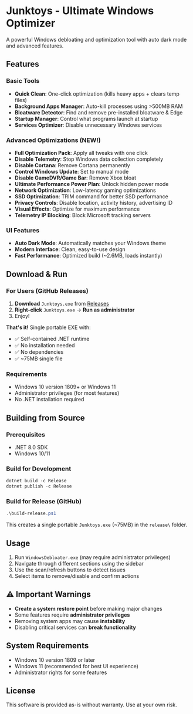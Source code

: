 #  Junktoys - Ultimate Windows Optimizer

A powerful Windows debloating and optimization tool with auto dark mode and advanced features.

## Features

### Basic Tools
- **Quick Clean**: One-click optimization (kills heavy apps + clears temp files)
- **Background Apps Manager**: Auto-kill processes using >500MB RAM
- **Bloatware Detector**: Find and remove pre-installed bloatware & Edge
- **Startup Manager**: Control what programs launch at startup
- **Services Optimizer**: Disable unnecessary Windows services

### Advanced Optimizations (NEW!)
- **Full Optimization Pack**: Apply all tweaks with one click
- **Disable Telemetry**: Stop Windows data collection completely
- **Disable Cortana**: Remove Cortana permanently
- **Control Windows Update**: Set to manual mode
- **Disable GameDVR/Game Bar**: Remove Xbox bloat
- **Ultimate Performance Power Plan**: Unlock hidden power mode
- **Network Optimization**: Low-latency gaming optimizations
- **SSD Optimization**: TRIM command for better SSD performance
- **Privacy Controls**: Disable location, activity history, advertising ID
- **Visual Effects**: Optimize for maximum performance
- **Telemetry IP Blocking**: Block Microsoft tracking servers

### UI Features
- **Auto Dark Mode**: Automatically matches your Windows theme
- **Modern Interface**: Clean, easy-to-use design
- **Fast Performance**: Optimized build (~2.6MB, loads instantly)

## Download & Run

### For Users (GitHub Releases)

1. **Download** `Junktoys.exe` from [Releases](https://github.com/goenvim/junktoys/releases)
2. **Right-click** `Junktoys.exe` → **Run as administrator**
3. Enjoy!

**That's it!** Single portable EXE with:
- ✅ Self-contained .NET runtime
- ✅ No installation needed
- ✅ No dependencies
- ✅ ~75MB single file

### Requirements
- Windows 10 version 1809+ or Windows 11
- Administrator privileges (for most features)
- No .NET installation required

## Building from Source

### Prerequisites
- .NET 8.0 SDK
- Windows 10/11

### Build for Development
```powershell
dotnet build -c Release
dotnet publish -c Release
```

### Build for Release (GitHub)
```powershell
.\build-release.ps1
```

This creates a single portable `Junktoys.exe` (~75MB) in the `release\` folder.

## Usage

1. Run `WindowsDebloater.exe` (may require administrator privileges)
2. Navigate through different sections using the sidebar
3. Use the scan/refresh buttons to detect issues
4. Select items to remove/disable and confirm actions

## ⚠️ Important Warnings

- **Create a system restore point** before making major changes
- Some features require **administrator privileges**
- Removing system apps may cause **instability**
- Disabling critical services can **break functionality**

## System Requirements

- Windows 10 version 1809 or later
- Windows 11 (recommended for best UI experience)
- Administrator rights for some features

## License

This software is provided as-is without warranty. Use at your own risk.

